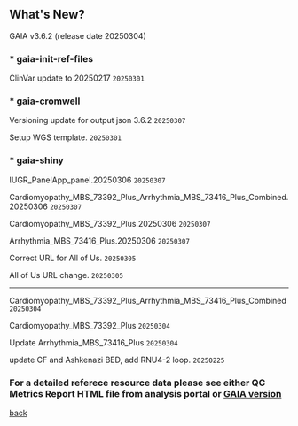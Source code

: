 ## What's New?

GAIA v3.6.2 (release date 20250304)

### * gaia-init-ref-files

ClinVar update to 20250217  `20250301`

### * gaia-cromwell

Versioning update for output json 3.6.2  `20250307`

Setup WGS template.  `20250301`

### * gaia-shiny

IUGR_PanelApp_panel.20250306  `20250307`

Cardiomyopathy_MBS_73392_Plus_Arrhythmia_MBS_73416_Plus_Combined.20250306  `20250307`		

Cardiomyopathy_MBS_73392_Plus.20250306  `20250307`	

Arrhythmia_MBS_73416_Plus.20250306  `20250307`

Correct URL for All of Us.  `20250305`

All of Us URL change.  `20250305`

----------------------------------------------------------------------------------------------------------------------------------------

Cardiomyopathy_MBS_73392_Plus_Arrhythmia_MBS_73416_Plus_Combined  `20250304`

Cardiomyopathy_MBS_73392_Plus  `20250304`

Update Arrhythmia_MBS_73416_Plus  `20250304`

update CF and Ashkenazi BED, add RNU4-2 loop.  `20250225`

### For a detailed referece resource data please see either QC Metrics Report HTML file from analysis portal or [GAIA version](./another-page_3.6.2_GAIA_version.html)

[back](./)
